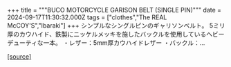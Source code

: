 +++
title = """BUCO MOTORCYCLE GARISON BELT (SINGLE PIN)"""
date = 2024-09-17T11:30:32.000Z
tags = ["clothes","The REAL McCOY'S","Ibaraki"]
+++
シンプルなシングルピンのギャリソンベルト。 5ミリ厚のカウハイド、鉄製にニッケルメッキを施したバックルを使用しているヘビーデューティな一本。 ・レザー：5mm厚カウハイドレザー ・バックル：...

[[source]](https://the-realmccoys.ocnk.net/product/814)
